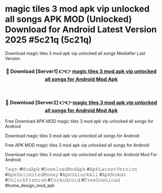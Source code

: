 # magic tiles 3 mod apk vip unlocked all songs APK MOD (Unlocked) Download for Android Latest Version 2025 #5c21q (5c21q)
Download magic tiles 3 mod apk vip unlocked all songs Mediafier Last Version

<div align="center">
<h3>🔴 Download [Server1] 👉👉 <a href="https://app.mediaupload.pro?title=magic_tiles_3_mod_apk_vip_unlocked_all_songs&ref=24F">magic tiles 3 mod apk vip unlocked all songs for Android Mod Apk</a></h3><br>

<h3>🔴 Download [Server2] 👉👉 <a href="https://app.mediaupload.pro?title=magic_tiles_3_mod_apk_vip_unlocked_all_songs&ref=24F">magic tiles 3 mod apk vip unlocked all songs for Android Mod Apk</a></h3>
</div>


Free Download APK MOD magic tiles 3 mod apk vip unlocked all songs for Android

Download magic tiles 3 mod apk vip unlocked all songs for Android 

Free APK MOD magic tiles 3 mod apk vip unlocked all songs for Android 

Download magic tiles 3 mod apk vip unlocked all songs for Android Mod For Android

𝚃𝚊𝚐𝚜: #𝙼𝚘𝚍𝙰𝚙𝚔 #𝙳𝚘𝚠𝚗𝚕𝚘𝚊𝚍𝙼𝚘𝚍𝙰𝚙𝚔 #𝙰𝚙𝚔𝙻𝚊𝚝𝚎𝚜𝚝𝚅𝚎𝚛𝚜𝚒𝚘𝚗 #𝙰𝚙𝚔𝚄𝚗𝚕𝚒𝚖𝚒𝚝𝚎𝚍𝙼𝚘𝚗𝚎𝚢 #𝙰𝚙𝚔𝚄𝚗𝚕𝚘𝚌𝚔𝙰𝚕𝚕 #𝙰𝚙𝚔𝙽𝚘𝙰𝚍𝚜 #𝚄𝚗𝚕𝚘𝚌𝚔𝙿𝚛𝚎𝚖𝚒𝚞𝚖 #𝙵𝚘𝚛𝙰𝚗𝚍𝚛𝚘𝚒𝚍 #𝙵𝚛𝚎𝚎𝙳𝚘𝚠𝚗𝚕𝚘𝚊𝚍 #home_design_mod_apk